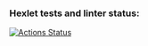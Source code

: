 ### Hexlet tests and linter status:
[![Actions Status](https://github.com/Ligrus/js-async-project-4/actions/workflows/hexlet-check.yml/badge.svg)](https://github.com/Ligrus/js-async-project-4/actions)